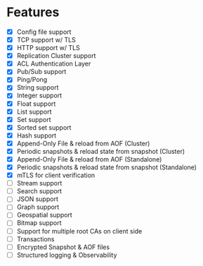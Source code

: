 # Features

- [x] Config file support
- [x] TCP support w/ TLS
- [x] HTTP support w/ TLS
- [x] Replication Cluster support
- [x] ACL Authentication Layer
- [x] Pub/Sub support
- [x] Ping/Pong
- [x] String support
- [x] Integer support
- [x] Float support
- [x] List support
- [x] Set support
- [x] Sorted set support
- [x] Hash support
- [x] Append-Only File & reload from AOF (Cluster)
- [x] Periodic snapshots & reload state from snapshot (Cluster)
- [x] Append-Only File & reload from AOF (Standalone)
- [x] Periodic snapshots & reload state from snapshot (Standalone)
- [x] mTLS for client verification
- [ ] Stream support
- [ ] Search support
- [ ] JSON support
- [ ] Graph support
- [ ] Geospatial support
- [ ] Bitmap support
- [ ] Support for multiple root CAs on client side
- [ ] Transactions
- [ ] Encrypted Snapshot & AOF files
- [ ] Structured logging & Observability